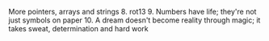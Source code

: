 More pointers, arrays and strings
8. rot13
9. Numbers have life; they're not just symbols on paper
10. A dream doesn't become reality through magic; it takes sweat, determination and hard work
